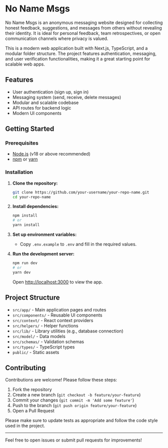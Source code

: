 # No Name Msgs

No Name Msgs is an anonymous messaging website designed for collecting honest feedback, suggestions, and messages from others without revealing their identity. It is ideal for personal feedback, team retrospectives, or open communication channels where privacy is valued.

This is a modern web application built with Next.js, TypeScript, and a modular folder structure. The project features authentication, messaging, and user verification functionalities, making it a great starting point for scalable web apps.

## Features
- User authentication (sign up, sign in)
- Messaging system (send, receive, delete messages)
- Modular and scalable codebase
- API routes for backend logic
- Modern UI components

## Getting Started

### Prerequisites
- [Node.js](https://nodejs.org/) (v18 or above recommended)
- [npm](https://www.npmjs.com/) or [yarn](https://yarnpkg.com/)

### Installation
1. **Clone the repository:**
   ```sh
   git clone https://github.com/your-username/your-repo-name.git
   cd your-repo-name
   ```
2. **Install dependencies:**
   ```sh
   npm install
   # or
   yarn install
   ```
3. **Set up environment variables:**
   - Copy `.env.example` to `.env` and fill in the required values.

4. **Run the development server:**
   ```sh
   npm run dev
   # or
   yarn dev
   ```
   Open [http://localhost:3000](http://localhost:3000) to view the app.

## Project Structure
- `src/app/` - Main application pages and routes
- `src/components/` - Reusable UI components
- `src/context/` - React context providers
- `src/helpers/` - Helper functions
- `src/lib/` - Library utilities (e.g., database connection)
- `src/model/` - Data models
- `src/schemas/` - Validation schemas
- `src/types/` - TypeScript types
- `public/` - Static assets

## Contributing
Contributions are welcome! Please follow these steps:
1. Fork the repository
2. Create a new branch (`git checkout -b feature/your-feature`)
3. Commit your changes (`git commit -m 'Add some feature'`)
4. Push to the branch (`git push origin feature/your-feature`)
5. Open a Pull Request

Please make sure to update tests as appropriate and follow the code style used in the project.

---
Feel free to open issues or submit pull requests for improvements!
